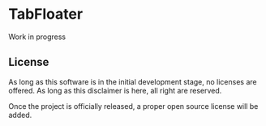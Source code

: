 # TabFloater

Work in progress

## License

As long as this software is in the initial development stage, no licenses are offered. As long as this disclaimer is here, all right are reserved.

Once the project is officially released, a proper open source license will be added.
